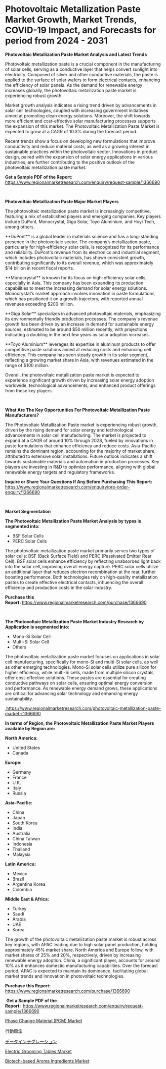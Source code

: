 <p><h1>Photovoltaic Metallization Paste Market Growth, Market Trends, COVID-19 Impact, and Forecasts for period from 2024 - 2031</h1></p><p><strong>Photovoltaic Metallization Paste Market Analysis and Latest Trends</strong></p>
<p><p>Photovoltaic metallization paste is a crucial component in the manufacturing of solar cells, serving as a conductive layer that helps convert sunlight into electricity. Composed of silver and other conductive materials, the paste is applied to the surface of solar wafers to form electrical contacts, enhancing the efficiency of solar panels. As the demand for renewable energy increases globally, the photovoltaic metallization paste market is experiencing robust growth.</p><p>Market growth analysis indicates a rising trend driven by advancements in solar cell technologies, coupled with increasing government initiatives aimed at promoting clean energy solutions. Moreover, the shift towards more efficient and cost-effective solar manufacturing processes supports the expansion of this market. The Photovoltaic Metallization Paste Market is expected to grow at a CAGR of 10.3% during the forecast period. </p><p>Recent trends show a focus on developing new formulations that improve conductivity and reduce material costs, as well as a growing interest in sustainable practices within the photovoltaic sector. Innovations in product design, paired with the expansion of solar energy applications in various industries, are further contributing to the positive outlook of the photovoltaic metallization paste market.</p></p>
<p><strong>Get a Sample PDF of the Report:&nbsp;</strong> <a href="https://www.regionalmarketresearch.com/enquiry/request-sample/1366690">https://www.regionalmarketresearch.com/enquiry/request-sample/1366690</a></p>
<p>&nbsp;</p>
<p><strong>Photovoltaic Metallization Paste Major Market Players</strong></p>
<p><p>The photovoltaic metallization paste market is increasingly competitive, featuring a mix of established players and emerging companies. Key players include DuPont, Monocrystal, Giga Solar, Toyo Aluminium, and Hoyi Tech, among others.</p><p>**DuPont** is a global leader in materials science and has a long-standing presence in the photovoltaic sector. The company’s metallization paste, particularly for high-efficiency solar cells, is recognized for its performance and reliability. DuPont's revenue from its electronics and industrial segment, which includes photovoltaic materials, has shown consistent growth, contributing significantly to its overall revenue, which was approximately $14 billion in recent fiscal reports.</p><p>**Monocrystal** is known for its focus on high-efficiency solar cells, especially in Asia. This company has been expanding its production capabilities to meet the increasing demand for solar energy solutions. Monocrystal's market approach involves innovation in paste formulations, which has positioned it on a growth trajectory, with reported annual revenues exceeding $200 million.</p><p>**Giga Solar** specializes in advanced photovoltaic materials, emphasizing its environmentally friendly production processes. The company's revenue growth has been driven by an increase in demand for sustainable energy sources, estimated to be around $50 million recently, with projections indicating a doubling in the next few years as solar adoption increases.</p><p>**Toyo Aluminium** leverages its expertise in aluminum products to offer competitive paste solutions aimed at reducing costs and enhancing cell efficiency. This company has seen steady growth in its solar segment, reflecting a growing market share in Asia, with revenues estimated in the range of $100 million.</p><p>Overall, the photovoltaic metallization paste market is expected to experience significant growth driven by increasing solar energy adoption worldwide, technological advancements, and enhanced product offerings from these key players.</p></p>
<p>&nbsp;</p>
<p><strong>What Are The Key Opportunities For Photovoltaic Metallization Paste Manufacturers?</strong></p>
<p><p>The Photovoltaic Metallization Paste market is experiencing robust growth, driven by the rising demand for solar energy and technological advancements in solar cell manufacturing. The market is projected to expand at a CAGR of around 10% through 2028, fueled by innovations in paste formulations that enhance efficiency and reduce costs. Asia-Pacific remains the dominant region, accounting for the majority of market share, attributed to extensive solar installations. Future outlook indicates a shift towards sustainable materials and automation in production processes. Key players are investing in R&D to optimize performance, aligning with global renewable energy targets and regulatory frameworks.</p></p>
<p><strong>Inquire or Share Your Questions If Any Before Purchasing This Report:</strong> <a href="https://www.regionalmarketresearch.com/enquiry/pre-order-enquiry/1366690">https://www.regionalmarketresearch.com/enquiry/pre-order-enquiry/1366690</a></p>
<p>&nbsp;</p>
<p><strong>Market Segmentation</strong></p>
<p><strong>The Photovoltaic Metallization Paste Market Analysis by types is segmented into:</strong></p>
<p><ul><li>BSF Solar Cells</li><li>PERC Solar Cells</li></ul></p>
<p><p>The photovoltaic metallization paste market primarily serves two types of solar cells: BSF (Back Surface Field) and PERC (Passivated Emitter Rear Cell). BSF solar cells enhance efficiency by reflecting unabsorbed light back into the solar cell, improving overall energy capture. PERC solar cells utilize an additional layer that reduces electron recombination at the rear, further boosting performance. Both technologies rely on high-quality metallization pastes to create effective electrical contacts, influencing the overall efficiency and production costs in the solar industry.</p></p>
<p><strong>Purchase this Report:&nbsp;</strong><a href="https://www.regionalmarketresearch.com/purchase/1366690">https://www.regionalmarketresearch.com/purchase/1366690</a></p>
<p>&nbsp;</p>
<p><strong>The Photovoltaic Metallization Paste Market Industry Research by Application is segmented into:</strong></p>
<p><ul><li>Mono-Si Solar Cell</li><li>Multi-Si Solar Cell</li><li>Others</li></ul></p>
<p><p>The photovoltaic metallization paste market focuses on applications in solar cell manufacturing, specifically for mono-Si and multi-Si solar cells, as well as other emerging technologies. Mono-Si solar cells utilize pure silicon for higher efficiency, while multi-Si cells, made from multiple silicon crystals, offer cost-effective solutions. These pastes are essential for creating conductive pathways on solar cells, ensuring optimal energy conversion and performance. As renewable energy demand grows, these applications are critical for advancing solar technology and enhancing energy sustainability.</p></p>
<p><a href="https://www.regionalmarketresearch.com/photovoltaic-metallization-paste-market-r1366690">&nbsp;https://www.regionalmarketresearch.com/photovoltaic-metallization-paste-market-r1366690</a></p>
<p><strong>In terms of Region, the Photovoltaic Metallization Paste Market Players available by Region are:</strong></p>
<p>
    <p> <strong> North America: </strong>
        <ul>
            <li>United States</li>
            <li>Canada</li>
        </ul>
        </p> 
    <p> <strong> Europe: </strong>
        <ul>
            <li>Germany</li>
            <li>France</li>
            <li>U.K.</li>
            <li>Italy</li>
            <li>Russia</li>
        </ul>
        </p> 
    <p> <strong> Asia-Pacific: </strong>
        <ul>
            <li>China</li>
            <li>Japan</li>
            <li>South Korea</li>
            <li>India</li>
            <li>Australia</li>
            <li>China Taiwan</li>
            <li>Indonesia</li>
            <li>Thailand</li>
            <li>Malaysia</li>
        </ul>
        </p> 
    <p> <strong> Latin America: </strong>
        <ul>
            <li>Mexico</li>
            <li>Brazil</li>
            <li>Argentina Korea</li>
            <li>Colombia</li>
        </ul>
        </p> 
    <p> <strong> Middle East & Africa: </strong>
        <ul>
            <li>Turkey</li>
            <li>Saudi</li>
            <li>Arabia</li>
            <li>UAE</li>
            <li>Korea</li>
        </ul>
    </p>
    </p>
<p><p>The growth of the photovoltaic metallization paste market is robust across key regions, with APAC leading due to high solar panel production, holding approximately 45% market share. North America and Europe follow, with market shares of 25% and 20%, respectively, driven by increasing renewable energy adoption. China, a significant player, accounts for around 10% as it enhances domestic manufacturing capabilities. Over the forecast period, APAC is expected to maintain its dominance, facilitating global market trends and innovation in photovoltaic technologies.</p></p>
<p><strong>Purchase this Report: </strong><a href="https://www.regionalmarketresearch.com/purchase/1366690">https://www.regionalmarketresearch.com/purchase/1366690</a></p>
<p>&nbsp;<strong>Get a Sample PDF of the Report:&nbsp;&nbsp;</strong><a href="https://www.regionalmarketresearch.com/enquiry/request-sample/1366690">https://www.regionalmarketresearch.com/enquiry/request-sample/1366690</a></p>
<p><strong></strong></p>
<p><p><a href="https://issuu.com/reportprime-2/docs/phase-change-material-pcm-market-si_c5d22737aa6de8">Phase Change Material (PCM) Market</a></p><p><a href="https://medium.com/@deontestanton2023/%E3%82%B0%E3%83%AD%E3%83%BC%E3%83%90%E3%83%AB%E3%83%A1%E3%83%B3%E3%82%BF%E3%83%AB%E3%83%98%E3%83%AB%E3%82%B9%E5%B8%82%E5%A0%B4%E3%81%AE%E7%8A%B6%E6%B3%81-2024%E5%B9%B4-2031%E5%B9%B4-%E3%81%8A%E3%82%88%E3%81%B3%E5%9C%B0%E5%9F%9F-%E8%A3%BD%E5%93%81-%E3%82%A8%E3%83%B3%E3%83%89%E3%83%A6%E3%83%BC%E3%82%B9%E5%88%A5%E3%81%AE%E4%BA%88%E6%B8%AC-1489836e6485">行動衛生</a></p><p><a href="https://medium.com/@deontestanton2023/%E3%83%87%E3%83%BC%E3%82%BF%E7%B5%B1%E5%90%88%E5%B8%82%E5%A0%B4%E3%81%AE%E9%9D%A9%E5%91%BD-2024%E5%B9%B4-2031%E5%B9%B4-%E6%AC%A1%E3%81%AE10%E5%B9%B4%E3%82%92%E5%BD%A2%E4%BD%9C%E3%82%8B%E5%B8%82%E5%A0%B4%E3%83%88%E3%83%AC%E3%83%B3%E3%83%89-3b0155228893?postPublishedType=repub">データインテグレーション</a></p><p><a href="https://www.linkedin.com/pulse/analyzing-key-drivers-electric-grooming-tables-market-un8gf?trackingId=LpJwQc0rR4yZWtDDU1BE8g%3D%3D">Electric Grooming Tables Market</a></p><p><a href="https://github.com/SanjidaMahmud81/Market-Research-Report-List-1/blob/main/biotech-based-aroma-ingredients-market.md">Biotech-based Aroma Ingredients Market</a></p></p>